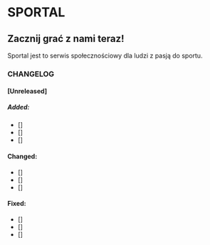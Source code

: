 # SPORTAL #

## Zacznij grać z nami teraz! ##

Sportal jest to serwis społecznościowy dla ludzi z pasją do sportu.

### CHANGELOG ###

#### [Unreleased] ####

##### Added: #####

- []
- []
- []

#### Changed: ####

- []
- []
- []

#### Fixed: ####

- []
- []
- []